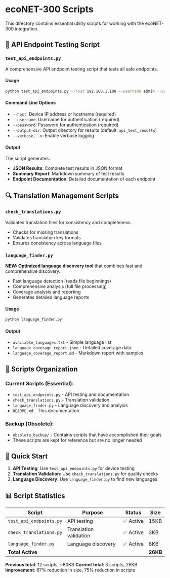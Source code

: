 # ecoNET-300 Scripts

This directory contains essential utility scripts for working with the ecoNET-300 integration.

## 🧪 API Endpoint Testing Script

### `test_api_endpoints.py`

A comprehensive API endpoint testing script that tests all safe endpoints.

#### Usage

```bash
python test_api_endpoints.py --host 192.168.1.100 --username admin --password your_password
```

#### Command Line Options

- `--host`: Device IP address or hostname (required)
- `--username`: Username for authentication (required)
- `--password`: Password for authentication (required)
- `--output-dir`: Output directory for results (default: `api_test_results`)
- `--verbose, -v`: Enable verbose logging

#### Output

The script generates:
- **JSON Results**: Complete test results in JSON format
- **Summary Report**: Markdown summary of test results
- **Endpoint Documentation**: Detailed documentation of each endpoint

## 🔍 Translation Management Scripts

### `check_translations.py`
Validates translation files for consistency and completeness.
- Checks for missing translations
- Validates translation key formats
- Ensures consistency across language files

### `language_finder.py`
**NEW: Optimized language discovery tool** that combines fast and comprehensive discovery.
- Fast language detection (reads file beginnings)
- Comprehensive analysis (full file processing)
- Coverage analysis and reporting
- Generates detailed language reports

#### Usage
```bash
python language_finder.py
```

#### Output
- `available_languages.txt` - Simple language list
- `language_coverage_report.json` - Detailed coverage data
- `language_coverage_report.md` - Markdown report with samples

## 📁 Scripts Organization

### **Current Scripts (Essential):**
- `test_api_endpoints.py` - API testing and documentation
- `check_translations.py` - Translation validation
- `language_finder.py` - Language discovery and analysis
- `README.md` - This documentation

### **Backup (Obsolete):**
- `obsolete_backup/` - Contains scripts that have accomplished their goals
- These scripts are kept for reference but are no longer needed

## 🚀 Quick Start

1. **API Testing**: Use `test_api_endpoints.py` for device testing
2. **Translation Validation**: Use `check_translations.py` for quality checks
3. **Language Discovery**: Use `language_finder.py` to find new languages

## 📊 Script Statistics

| Script | Purpose | Status | Size |
|--------|---------|--------|------|
| `test_api_endpoints.py` | API testing | ✅ Active | 15KB |
| `check_translations.py` | Translation validation | ✅ Active | 3KB |
| `language_finder.py` | Language discovery | ✅ Active | 8KB |
| **Total Active** | | | **26KB** |

**Previous total**: 12 scripts, ~80KB
**Current total**: 3 scripts, 26KB
**Improvement**: 67% reduction in size, 75% reduction in scripts
